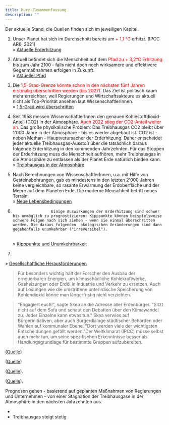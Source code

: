 ```yaml
---
title: Kurz-Zusammenfassung
description: ""
---
```


Der aktuelle Stand, die Quellen finden sich im jeweiligen Kapitel.

1.  Unser Planet hat sich im Durchschnitt bereits um <span style="color:red;">+ 1,1 °C</span> erhitzt. (IPCC AR6, 2021)
    <br> &raquo; [Aktuelle Erderhitzung](/themen/aktuelle-erderhitzung/)

2.  Aktuell befindet sich die Menschheit auf dem <span style="color:red;">Pfad zu + 3,2°C Erhitzung</span> bis zum Jahr 2100 - falls nicht doch noch wirksamere und effektivere Gegenmaßnahmen erfolgen in Zukunft. <br>&raquo; [Aktueller Pfad](/themen/aktueller-pfad/)

3.  Die <span style="color:red;">1,5-Grad-Grenze könnte schon in den nächsten fünf Jahren erstmalig überschritten werden (bis 2027)</span>. Das Ziel ist politisch kaum mehr erreichbar, weil Regierungen und Wirtschaftsakteure es aktuell nicht als Top-Priorität ansehen laut WissenschaftlerInnen.
    <br>&raquo; [1,5-Grad wird überschritten](/themen/1-5-grad-wird-ueberschritten/)

4.  Seit 1958 messen WissenschaftlerInnen den genauen Kohlestoffdioxid-Anteil (CO2) in der Atmosphäre. <span style="color:red;">Auch 2022 stieg der CO2-Anteil weiter an</span>. Das große physikalische Problem: Das Treibhausgas CO2 bleibt über 1'000 Jahre in der Atmosphäre - bis es wieder abgebaut ist. CO2 ist - neben Methan - Hauptverursacher der Erderhitzung. Daher entscheidet jeder aktuelle Treibhausgas-Ausstoß über die tatsächlich daraus folgende Erderhitzung in den kommenden Jahrzehnten. Für das Stoppen der Erderhitzung muss die Menschheit aufhören, mehr Treibhausgas in die Atmosphäre zu entlassen als der Planet Erde natürlich binden kann.
    <br> &raquo; [Treibhausgas in der Atmosphäre](/themen/treibhausgas-in-der-atmosphaere/)

5.  Nach Berechnungen von WissenschaftlerInnen, u.a. mit Hilfe von Gesteinsbohrungen, gab es mindestens in den letzten 2'000 Jahren keine vergleichbare, so rasante Erwärmung der Erdoberfläche und der Meere auf dem Planeten Erde. Die moderne Menschheit betritt neues Terrain:
    <br>&raquo; [Neue Lebensbedingungen](/themen/neue-lebensbedingungen/)

6.                      Einige Auswirkungen der Erderhitzung sind schwer bis unmöglich zu prognostizieren: Kipppunkte können beispielsweise schwere Folgen nach sich ziehen - wenn sie einmal überschritten werden. Die daraus folgenden  ökologischen Veränderungen sind dann gegebenfalls unumkehrbar ("irreversibel").

    <br>&raquo; [Kipppunkte und Unumkehrbarkeit](/themen/kipppunkte-und-unumkehrbarkeit/)

7.

&raquo; [Gesellschaftliche Herausforderungen](/themen/gesellschaftliche-herausforderungen)

> Für besonders wichtig hält der Forscher den Ausbau der erneuerbaren Energien, um klimaschädliche Kohlekraftwerke, Gasheizungen oder Erdöl in Industrie und Verkehr zu ersetzen. Auch auf Lösungen wie die umstrittene unterirdische Speicherung von Kohlendioxid könne man längerfristig nicht verzichten.

> "Engagiert euch!", sagte Skea an die Adresse aller Erdenbürger. "Sitzt nicht auf dem Sofa und schaut den Debatten über den Klimawandel zu. Jeder Einzelne kann etwas tun." Skea verwies auf Bürgerinitiativen, aber auch Bürgerdialoge städtischer Behörden oder Wahlen auf kommunaler Ebene. "Dort werden viele der wichtigsten Entscheidungen gefällt werden."Der Weltklimarat (IPCC) müsse selbst auch mehr tun, um seine spezifischen Erkenntnisse besser als Handlungsgrundlage für bestimmte Gruppen aufzubereiten.

(<a href="https://www.dwd.de/DE/wetter/thema_des_tages/2023/3/25.html">Quelle</a>)

(<a href="https://science.orf.at/stories/3219374/">Quelle</a>)

(<a href="https://www.deutschlandfunk.de/es-mangelt-am-willen-klimaforscher-rahmstorf-haelt-1-5-grad-ziel-politisch-kaum-noch-fuer-erreichbar-100.html" >Quelle</a>).

(<a
						href="https://www.umweltbundesamt.de/themen/klima-energie/klimaschutz-energiepolitik-in-deutschland/treibhausgas-emissionen/die-treibhausgase"
						>Quelle</a
					>).

Prognosen gehen - basierend auf geplanten Maßnahmen von Regierungen und Unternehmen - von einer Stagnation der Treibhausgase in der Atmosphäre in den nächsten Jahrzehnten aus.

-
- Treibhausgas steigt stetig

<!--

## Further reading

- Read [about how-to guides](https://diataxis.fr/how-to-guides/) in the Diátaxis framework

-->
